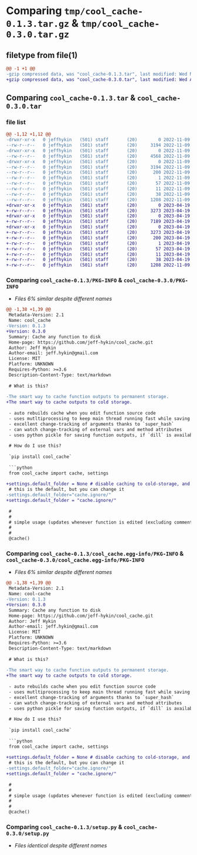 # Comparing `tmp/cool_cache-0.1.3.tar.gz` & `tmp/cool_cache-0.3.0.tar.gz`

## filetype from file(1)

```diff
@@ -1 +1 @@
-gzip compressed data, was "cool_cache-0.1.3.tar", last modified: Wed Nov  9 17:42:41 2022, max compression
+gzip compressed data, was "cool_cache-0.3.0.tar", last modified: Wed Apr 19 04:11:24 2023, max compression
```

## Comparing `cool_cache-0.1.3.tar` & `cool_cache-0.3.0.tar`

### file list

```diff
@@ -1,12 +1,12 @@
-drwxr-xr-x   0 jeffhykin   (501) staff       (20)        0 2022-11-09 17:42:41.684194 cool_cache-0.1.3/
--rw-r--r--   0 jeffhykin   (501) staff       (20)     3194 2022-11-09 17:42:41.684071 cool_cache-0.1.3/PKG-INFO
-drwxr-xr-x   0 jeffhykin   (501) staff       (20)        0 2022-11-09 17:42:41.683224 cool_cache-0.1.3/cool_cache/
--rw-r--r--   0 jeffhykin   (501) staff       (20)     4568 2022-11-09 15:26:28.000000 cool_cache-0.1.3/cool_cache/__init__.py
-drwxr-xr-x   0 jeffhykin   (501) staff       (20)        0 2022-11-09 17:42:41.683903 cool_cache-0.1.3/cool_cache.egg-info/
--rw-r--r--   0 jeffhykin   (501) staff       (20)     3194 2022-11-09 17:42:41.000000 cool_cache-0.1.3/cool_cache.egg-info/PKG-INFO
--rw-r--r--   0 jeffhykin   (501) staff       (20)      200 2022-11-09 17:42:41.000000 cool_cache-0.1.3/cool_cache.egg-info/SOURCES.txt
--rw-r--r--   0 jeffhykin   (501) staff       (20)        1 2022-11-09 17:42:41.000000 cool_cache-0.1.3/cool_cache.egg-info/dependency_links.txt
--rw-r--r--   0 jeffhykin   (501) staff       (20)       57 2022-11-09 17:42:41.000000 cool_cache-0.1.3/cool_cache.egg-info/requires.txt
--rw-r--r--   0 jeffhykin   (501) staff       (20)       11 2022-11-09 17:42:41.000000 cool_cache-0.1.3/cool_cache.egg-info/top_level.txt
--rw-r--r--   0 jeffhykin   (501) staff       (20)       38 2022-11-09 17:42:41.684239 cool_cache-0.1.3/setup.cfg
--rw-r--r--   0 jeffhykin   (501) staff       (20)     1208 2022-11-09 13:57:56.000000 cool_cache-0.1.3/setup.py
+drwxr-xr-x   0 jeffhykin   (501) staff       (20)        0 2023-04-19 04:11:24.466011 cool_cache-0.3.0/
+-rw-r--r--   0 jeffhykin   (501) staff       (20)     3273 2023-04-19 04:11:24.465872 cool_cache-0.3.0/PKG-INFO
+drwxr-xr-x   0 jeffhykin   (501) staff       (20)        0 2023-04-19 04:11:24.464931 cool_cache-0.3.0/cool_cache/
+-rw-r--r--   0 jeffhykin   (501) staff       (20)     7189 2023-04-19 04:10:44.000000 cool_cache-0.3.0/cool_cache/__init__.py
+drwxr-xr-x   0 jeffhykin   (501) staff       (20)        0 2023-04-19 04:11:24.465706 cool_cache-0.3.0/cool_cache.egg-info/
+-rw-r--r--   0 jeffhykin   (501) staff       (20)     3273 2023-04-19 04:11:24.000000 cool_cache-0.3.0/cool_cache.egg-info/PKG-INFO
+-rw-r--r--   0 jeffhykin   (501) staff       (20)      200 2023-04-19 04:11:24.000000 cool_cache-0.3.0/cool_cache.egg-info/SOURCES.txt
+-rw-r--r--   0 jeffhykin   (501) staff       (20)        1 2023-04-19 04:11:24.000000 cool_cache-0.3.0/cool_cache.egg-info/dependency_links.txt
+-rw-r--r--   0 jeffhykin   (501) staff       (20)       57 2023-04-19 04:11:24.000000 cool_cache-0.3.0/cool_cache.egg-info/requires.txt
+-rw-r--r--   0 jeffhykin   (501) staff       (20)       11 2023-04-19 04:11:24.000000 cool_cache-0.3.0/cool_cache.egg-info/top_level.txt
+-rw-r--r--   0 jeffhykin   (501) staff       (20)       38 2023-04-19 04:11:24.466052 cool_cache-0.3.0/setup.cfg
+-rw-r--r--   0 jeffhykin   (501) staff       (20)     1208 2022-11-09 13:57:56.000000 cool_cache-0.3.0/setup.py
```

### Comparing `cool_cache-0.1.3/PKG-INFO` & `cool_cache-0.3.0/PKG-INFO`

 * *Files 6% similar despite different names*

```diff
@@ -1,38 +1,39 @@
 Metadata-Version: 2.1
 Name: cool_cache
-Version: 0.1.3
+Version: 0.3.0
 Summary: Cache any function to disk
 Home-page: https://github.com/jeff-hykin/cool_cache.git
 Author: Jeff Hykin
 Author-email: jeff.hykin@gmail.com
 License: MIT
 Platform: UNKNOWN
 Requires-Python: >=3.6
 Description-Content-Type: text/markdown
 
 # What is this?
 
-The smart way to cache function outputs to permanent storage.
+The smart way to cache outputs to cold storage.
 
 - auto rebuilds cache when you edit function source code
 - uses mutltiprocessing to keep main thread running fast while saving to disk
 - excellent change-tracking of arguments thanks to `super_hash`
 - can watch change-tracking of external vars and method attributes
 - uses python pickle for saving function outputs, if `dill` is available it will use that instead
 
 # How do I use this?
 
 `pip install cool_cache`
 
 ```python
 from cool_cache import cache, settings
 
+settings.default_folder = None # disable caching to cold-storage, and instead cache to ram
 # this is the default, but you can change it
-settings.default_folder="cache.ignore/"
+settings.default_folder = "cache.ignore/"
 
 # 
 # 
 # simple usage (updates whenever function is edited (excluding comments) or when args change)
 # 
 # 
 @cache()
```

### Comparing `cool_cache-0.1.3/cool_cache.egg-info/PKG-INFO` & `cool_cache-0.3.0/cool_cache.egg-info/PKG-INFO`

 * *Files 6% similar despite different names*

```diff
@@ -1,38 +1,39 @@
 Metadata-Version: 2.1
 Name: cool-cache
-Version: 0.1.3
+Version: 0.3.0
 Summary: Cache any function to disk
 Home-page: https://github.com/jeff-hykin/cool_cache.git
 Author: Jeff Hykin
 Author-email: jeff.hykin@gmail.com
 License: MIT
 Platform: UNKNOWN
 Requires-Python: >=3.6
 Description-Content-Type: text/markdown
 
 # What is this?
 
-The smart way to cache function outputs to permanent storage.
+The smart way to cache outputs to cold storage.
 
 - auto rebuilds cache when you edit function source code
 - uses mutltiprocessing to keep main thread running fast while saving to disk
 - excellent change-tracking of arguments thanks to `super_hash`
 - can watch change-tracking of external vars and method attributes
 - uses python pickle for saving function outputs, if `dill` is available it will use that instead
 
 # How do I use this?
 
 `pip install cool_cache`
 
 ```python
 from cool_cache import cache, settings
 
+settings.default_folder = None # disable caching to cold-storage, and instead cache to ram
 # this is the default, but you can change it
-settings.default_folder="cache.ignore/"
+settings.default_folder = "cache.ignore/"
 
 # 
 # 
 # simple usage (updates whenever function is edited (excluding comments) or when args change)
 # 
 # 
 @cache()
```

### Comparing `cool_cache-0.1.3/setup.py` & `cool_cache-0.3.0/setup.py`

 * *Files identical despite different names*

